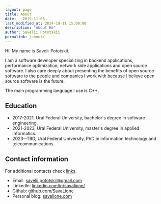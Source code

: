 ```yaml
---
layout: page
title: About
date:   2019-11-03
last_modified_at: 2024-10-11 15:00:00
description: "About Me"
author: Savelii Pototskii
permalink: /about/
---
```

Hi! My name is Savelii Pototskii.

I am a software developer specializing in backend applications, performance optimization, network side applications and open source software.
I also care deeply about presenting the benefits of open source software to the people and companies I work with because I believe open source software is the future.

The main programming language I use is C++.

## Education
* 2017-2021, Ural Federal University, bachelor's degree in software engineering.
* 2021-2023, Ural Federal University, master's degree in applied informatics.
* 2023--TBD, Ural Federal University, PhD in information technology and telecommunications.

## Contact information
For additional contacts check [links](/links/).

* Email: savelii.pototskii@gmail.com
* LinkedIn: [linkedin.com/in/savalione/](https://www.linkedin.com/in/savalione/)
* Github: [github.com/SavaLione](https://github.com/SavaLione)
* Personal blog: [savalione.com](https://savalione.com)
